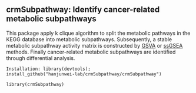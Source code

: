 ## crmSubpathway: Identify cancer-related metabolic subpathways

This package apply k clique algorithm to split the metabolic pathways in the KEGG database into metabolic subpathways. Subsequently, a stable metabolic subpathway activity matrix is constructed by [GSVA]() or [ssGSEA]() methods. Finally cancer-related metabolic subpathways are identified through differential analysis.

```
Installation: library(devtools); 
install_github("hanjunwei-lab/crmSubpathway/crmSubpathway")

library(crmSubpathway)
```

